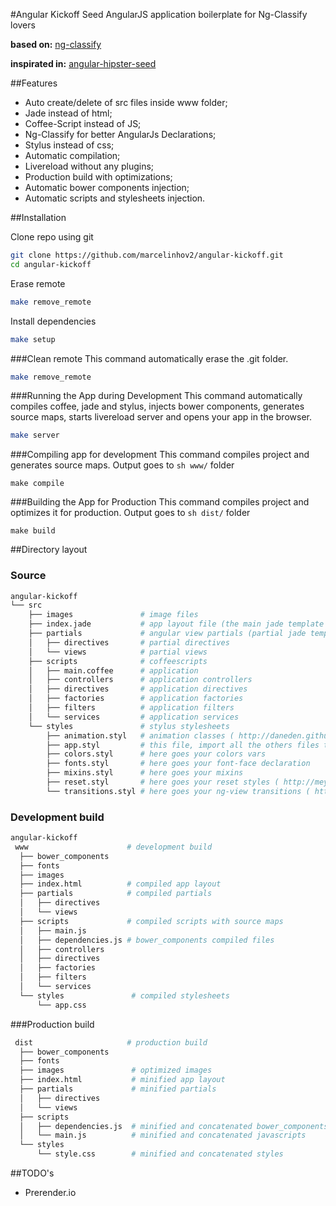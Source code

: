 #Angular Kickoff Seed
AngularJS application boilerplate for Ng-Classify lovers

__based on:__ [ng-classify](https://github.com/CaryLandholt/ng-classify)

__inspirated in:__ [angular-hipster-seed](https://github.com/t3chnoboy/angular-hipster-seed)


##Features
* Auto create/delete of src files inside www folder;
* Jade instead of html;
* Coffee-Script instead of JS;
* Ng-Classify for better AngularJs Declarations;
* Stylus instead of css;
* Automatic compilation;
* Livereload without any plugins;
* Production build with optimizations;
* Automatic bower components injection;
* Automatic scripts and stylesheets injection.

##Installation

Clone repo using git
```sh
git clone https://github.com/marcelinhov2/angular-kickoff.git
cd angular-kickoff
```
Erase remote
```sh
make remove_remote
```
Install dependencies
```sh
make setup
```

###Clean remote
This command automatically erase the .git folder.
```sh
make remove_remote
```

###Running the App during Development
This command automatically compiles coffee, jade and stylus, injects bower components, generates source maps, starts livereload server and opens your app in the browser.
```sh
make server
```

###Compiling app for development
This command compiles project and generates source maps. Output goes to ```sh www/``` folder
```
make compile
```

###Building the App for Production
This command compiles project and optimizes it for production. Output goes to ```sh dist/``` folder
```
make build
```

##Directory layout

### Source

```sh
angular-kickoff
└── src
    ├── images               # image files
    ├── index.jade           # app layout file (the main jade template file of the app)
    ├── partials             # angular view partials (partial jade templates)
    │   ├── directives       # partial directives
    │   └── views            # partial views
    ├── scripts              # coffeescripts
    │   ├── main.coffee      # application
    │   ├── controllers      # application controllers
    │   ├── directives       # application directives
    │   ├── factories        # application factories
    │   ├── filters          # application filters
    │   └── services         # application services
    └── styles               # stylus stylesheets
        ├── animation.styl   # animation classes ( http://daneden.github.io/animate.css/ )
        ├── app.styl         # this file, import all the others files that you create
        ├── colors.styl      # here goes your colors vars
        ├── fonts.styl       # here goes your font-face declaration
        ├── mixins.styl      # here goes your mixins
        ├── reset.styl       # here goes your reset styles ( http://meyerweb.com/eric/tools/css/reset/ )
        └── transitions.styl # here goes your ng-view transitions ( https://github.com/mgechev/angular-transitions )
```

### Development build

```sh
angular-kickoff
 www                      # development build
  ├── bower_components
  ├── fonts
  ├── images
  ├── index.html          # compiled app layout
  ├── partials            # compiled partials
  │   ├── directives
  │   └── views
  ├── scripts             # compiled scripts with source maps
  │   ├── main.js
  │   ├── dependencies.js # bower_components compiled files
  │   ├── controllers
  │   ├── directives
  │   ├── factories
  │   ├── filters
  │   └── services
  └── styles               # compiled stylesheets
      └── app.css
```

###Production build

```sh
 dist                     # production build
  ├── bower_components
  ├── fonts
  ├── images               # optimized images
  ├── index.html           # minified app layout
  ├── partials             # minified partials
  │   ├── directives
  │   └── views
  ├── scripts
  │   ├── dependencies.js  # minified and concatenated bower_components
  │   └── main.js          # minified and concatenated javascripts
  └── styles
      └── style.css        # minified and concatenated styles
```

##TODO's
* Prerender.io